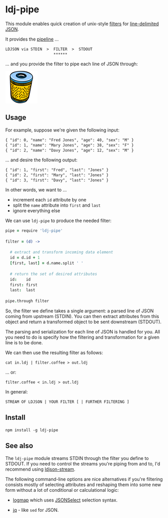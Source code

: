 # ldj-pipe


This module enables quick creation of unix-style [filters](http://en.wikipedia.org/wiki/Filter_(Unix)) for [line-delimited JSON](http://en.wikipedia.org/wiki/Line_Delimited_JSON).

It provides the [pipeline](http://en.wikipedia.org/wiki/Pipeline_(Unix)) ...

    LDJSON via STDIN  >  FILTER  >  STDOUT
                         ******

... and you provide the filter to pipe each line of JSON through: 

![filter](filter.gif)


## Usage

For example, suppose we're given the following input:

    { "id": 0, "name": "Fred Jones", "age": 40, "sex": "M" }
    { "id": 1, "name": "Mary Jones", "age": 38, "sex": "F" }
    { "id": 2, "name": "Davy Jones", "age": 12, "sex": "M" }

... and desire the following output:

    { "id": 1, "first": "Fred", "last": "Jones" }
    { "id": 2, "first": "Mary", "last": "Jones" }
    { "id": 3, "first": "Davy", "last": "Jones" }

In other words, we want to ...

* increment each `id` attribute by one 
* split the `name` attribute into `first` and `last`
* ignore everything else

We can use `ldj-pipe` to produce the needed filter:

```coffeescript
pipe = require 'ldj-pipe'

filter = (d) ->

  # extract and transform incoming data element
  id = d.id + 1
  [first, last] = d.name.split ' '

  # return the set of desired attributes
  id:    id
  first: first
  last:  last

pipe.through filter
```

So, the filter we define takes a single argument: a parsed line of JSON coming
from upstream (STDIN).  You can then extract attributes from this object and return a transformed object to be sent downstream (STDOUT).

The parsing and serialization for each line of JSON is handled for you.  All
you need to do is specify how the filtering and transformation for a given line is to be done.

We can then use the resulting filter as follows:

    cat in.ldj | filter.coffee > out.ldj

... or:

    filter.coffee < in.ldj > out.ldj

In general:

    STREAM OF LDJSON | YOUR FILTER [ | FURTHER FILTERING ]


## Install

    npm install -g ldj-pipe


## See also

The `ldj-pipe` module streams STDIN through the filter you define to STDOUT.
If you need to control the streams you're piping from and to, I'd recommend
using [ldjson-stream](https://github.com/maxogden/ldjson-stream).

The following command-line options are nice alternatives if you're filtering
consists mostly of selecting attributes and reshaping them into some new form
without a lot of conditional or calculational logic:

* [logmap](https://github.com/hij1nx/logmap) which uses [JSONSelect](http://jsonselect.org) selection syntax.

* [jq](http://stedolan.github.io/jq/) - like `sed` for JSON.
